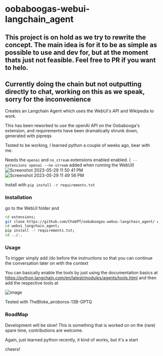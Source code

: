 # oobaboogas-webui-langchain_agent

## This project is on hold as we try to rewrite the concept. The main idea is for it to be as simple as possible to use and dev for, but at the moment thats just not feasible. Feel free to PR if you want to helo. 

## Currently doing the chain but not outputting directly to chat, working on this as we speak, sorry for the inconvenience

Creates an Langchain Agent which uses the WebUI's API and Wikipedia to work. 

This has been reworked to use the openAI API on the Oobabooga's extension, and requirements have been dramatically shrunk down, generated with pipreqs

Tested to be working, I learned python a couple of weeks ago, bear with me.

Needs the  `openai` and `no_stream` extensions enabled enabled. (` --extensions openai --no-stream` added when running the WebUI)
![Screenshot 2023-05-29 11 50 41 PM](https://github.com/ChobPT/oobaboogas-webui-langchain_agent/assets/45816945/194dc79a-c44e-43a6-a9c3-e9505d7b2613)
![Screenshot 2023-05-29 11 49 56 PM](https://github.com/ChobPT/oobaboogas-webui-langchain_agent/assets/45816945/57314a63-cffc-45a1-87e2-5b7e0e0ffdc6)


Install with `pip install -r requirements.txt` 

### Installation

go to the WebUI folder and   
```bash
cd extensions;
git clone https://github.com/ChobPT/oobaboogas-webui-langchain_agent/ webui_langchain_agent;
cd webui_langchain_agent;
pip install -r requirements.txt;
cd ../..
```

### Usage
To trigger simply add /do before the instructions so that you can continue the conversation later on with the context

You can basically enable the tools by just using the documentation basics at https://python.langchain.com/en/latest/modules/agents/tools.html and then add the respective tools at

![image](https://user-images.githubusercontent.com/45816945/236650063-3220e6f6-5ce9-40b7-8252-43d2cab3ac87.png)


Tested with TheBloke_airoboros-13B-GPTQ

### RoadMap

Development will be slow! This is something that is worked on on the (rare) spare time, contributions are welcome.

Again, just learned python recently, it kind of works, but it's a start

cheers!
